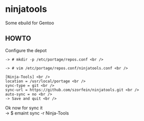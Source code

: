 # ninjatools
Some ebuild for Gentoo

<h2>HOWTO</h2>
<p>
  Configure the depot <br />
    
    -> # mkdir -p /etc/portage/repos.conf <br />
    
    -> # vim /etc/portage/repos.conf/ninjatools.conf <br />
    
    [Ninja-Tools] <br />
    location = /usr/local/portage <br />
    sync-type = git <br />
    sync-url = https://github.com/szorfein/ninjatools.git <br />
    auto-sync = no <br />
    -> Save and quit <br />
</p>
<p>
  Ok now for sync it <br />
    -> $ emaint sync -r Ninja-Tools <br />
</p>

